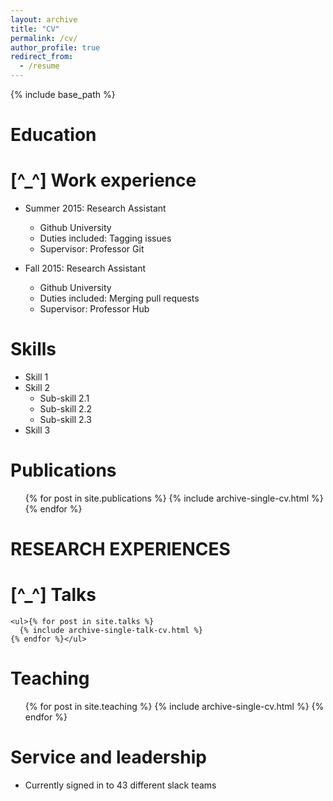 ```yaml
---
layout: archive
title: "CV"
permalink: /cv/
author_profile: true
redirect_from:
  - /resume
---
```


{% include base_path %}

Education
======


[^_^]
  Work experience
  ======
  * Summer 2015: Research Assistant
    * Github University
    * Duties included: Tagging issues
    * Supervisor: Professor Git

  * Fall 2015: Research Assistant
    * Github University
    * Duties included: Merging pull requests
    * Supervisor: Professor Hub
  
Skills
======
* Skill 1
* Skill 2
  * Sub-skill 2.1
  * Sub-skill 2.2
  * Sub-skill 2.3
* Skill 3

Publications
======
  <ul>{% for post in site.publications %}
    {% include archive-single-cv.html %}
  {% endfor %}</ul>
  
# RESEARCH EXPERIENCES
 
[^_^]
  Talks
  ======
    <ul>{% for post in site.talks %}
      {% include archive-single-talk-cv.html %}
    {% endfor %}</ul>
  
Teaching
======
  <ul>{% for post in site.teaching %}
    {% include archive-single-cv.html %}
  {% endfor %}</ul>
  
Service and leadership
======
* Currently signed in to 43 different slack teams
